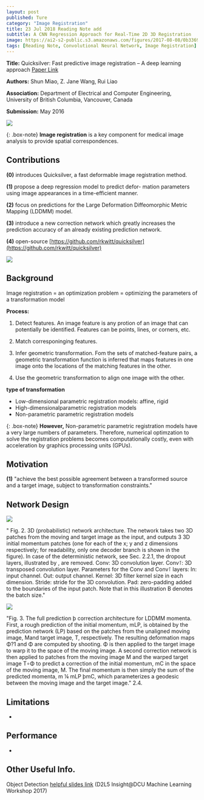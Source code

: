 ```yaml
---
layout: post
published: Ture
category: "Image Registration"
title: 23 Jul 2018 Reading Note add
subtitle: A CNN Regression Approach for Real-Time 2D 3D Registration
image: https://ai2-s2-public.s3.amazonaws.com/figures/2017-08-08/0b3369b950ca9b273b24a72b6023981d31b68ae2/2-Figure2-1.png
tags: [Reading Note, Convolutional Neural Network, Image Registration]
---
```


**Title:** Quicksilver: Fast predictive image registration – A deep learning approach [Paper Link](https://arxiv.org/abs/1703.10908)

**Authors:** Shun Miao, Z. Jane Wang, Rui Liao

**Association:** Department of Electrical and Computer Engineering, University of British Columbia, Vancouver, Canada

**Submission:** May 2016

![](https://ai2-s2-public.s3.amazonaws.com/figures/2017-08-08/0b3369b950ca9b273b24a72b6023981d31b68ae2/2-Figure2-1.png) 

{: .box-note}
**Image registration** is a key component for medical image analysis to provide spatial correspondences.

## Contributions

**(0)** introduces Quicksilver, a fast deformable image registration method.

**(1)** propose a deep regression model to predict defor-
mation parameters using image appearances in a time-efficient manner.

**(2)** focus on predictions for the Large Deformation Diffeomorphic Metric Mapping (LDDMM) model.

**(3)** introduce a new correction network which greatly increases the prediction accuracy of an already existing prediction network. 

**(4)** open-source  [https://github.com/rkwitt/quicksilver](https://github.com/rkwitt/quicksilver) 

![](https://ars.els-cdn.com/content/image/1-s2.0-S1053811917305761-gr1.jpg) 

## Background

Image registration = an optimization problem = optimizing the parameters of a transformation model

**Process:**
1. Detect features.
An image feature is any protion of an image that can potentially be identified. Features can be points, lines, or corners, etc.

2. Match corresponinging features.

3. Infer geometric transformation.
Fom the sets of matched-feature pairs, a geometric transformation function is inferred that maps features in one image onto the locations of the matching features in the other.

4. Use the geometric transformation to align one image with the other.

**type of transformation**

- Low-dimensional parametric registration models: affine, rigid
- High-dimensionalparametric registration models
- Non-parametric parametric registration models

{: .box-note}
**However,**  Non-parametric parametric registration models have a very large numbers of parameters. Therefore, numerical optimzation to solve the registration problems becomes computationally costly, even with acceleration by graphics processing units (GPUs).


## Motivation

**(1)**  "achieve the best possible agreement between a transformed source and a target image, subject to transformation constraints."



## Network Design

![](https://ars.els-cdn.com/content/image/1-s2.0-S1053811917305761-gr2.jpg) 

" Fig. 2. 3D (probabilistic) network architecture. The network takes two 3D patches from the moving and target image as the input, and outputs 3 3D initial momentum patches (one for each of the x; y and z dimensions respectively; for readability, only one decoder branch is shown in the figure). In case of the deterministic network, see Sec. 2.2.1, the dropout layers, illustrated by , are removed. Conv: 3D convolution layer. Conv⊺: 3D transposed convolution layer. Parameters for the Conv and Conv⊺ layers: In: input channel. Out: output channel. Kernel: 3D filter kernel size in each dimension. Stride: stride for the 3D convolution. Pad: zero-padding added to the boundaries of the input patch. Note that in this illustration B denotes the batch size."

![](https://ars.els-cdn.com/content/image/1-s2.0-S1053811917305761-gr3.jpg) 

"Fig. 3. The full prediction þ correction architecture for LDDMM momenta. First, a rough prediction of the initial momentum, mLP, is obtained by the prediction network (LP) based on the patches from the unaligned moving image, Mand target image, T, respectively. The resulting deformation maps Φ?1 and Φ are computed by shooting. Φ is then applied to the target image to warp it to the space of the moving image. A second correction network is then applied to patches from the moving image M and the warped target image T∘Φ to predict a correction of the initial momentum, mC in the space of the moving image, M. The final momentum is then simply the sum of the predicted momenta, m ¼ mLP þmC, which parameterizes a geodesic between the moving image and the target image."
2.4.

## Limitations


*


## Performance


*


## Other Useful Info.

Object Detection [helpful slides link](https://www.slideshare.net/xavigiro/object-detection-d2l5-insightdcu-machine-learning-workshop-2017)
(D2L5 Insight@DCU Machine Learning Workshop 2017)



